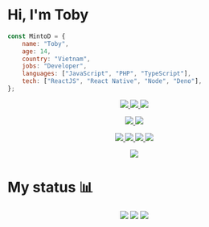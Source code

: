 # Hi, I'm Toby 

```javascript
const MintoD = {
    name: "Toby",
    age: 14,
    country: "Vietnam",
    jobs: "Developer",
    languages: ["JavaScript", "PHP", "TypeScript"],
    tech: ["ReactJS", "React Native", "Node", "Deno"],
};
```

<p align="center"><a href="#">
  <img src="https://img.shields.io/badge/-JavaScript-20232a?logoColor=F0DB4F&logo=JavaScript"/>
  <img src="https://img.shields.io/badge/-TypeScript-20232a?logoColor=007acc&logo=TypeScript"/>
  <img src="https://img.shields.io/badge/-PHP-20232a?logoColor=8993be&logo=PHP"/>
</a></p>
<p align="center"><a href="#">
  <img src="https://img.shields.io/badge/-ReactJS-20232a?logoColor=61DBFB&logo=React"/>
  <img src="https://img.shields.io/badge/-NodeJS-20232a?logoColor=41B883&logo=Node.js"/>
</a></p><p align="center"><a href="#">
  <img src="https://img.shields.io/badge/-Ubuntu-20232a?logoColor=8a90c7&logo=Ubuntu"/>
  <img src="https://img.shields.io/badge/-Git-20232a?logoColor=8a90c7&logo=Git"/>
  <img src="https://img.shields.io/badge/-VSCode-20232a?logoColor=8a90c7&logo=visual-studio-code"/>
  <img src="https://img.shields.io/badge/-PhpStorm-20232a?logoColor=8a90c7&logo=PhpStorm"/>
</a></p>

<p align="center"><a href="#">
  <img src="https://img.shields.io/badge/-tobythedev7@outlook.com-20232a?logoColor=8a90c7&logo=microsoftoutlook"/>
</a></p>

# My status :bar_chart:

<p align="center">
    <img src="https://github-profile-summary-cards.vercel.app/api/cards/profile-details?username=MintoD&theme=dracula" />
    <img src="https://github-profile-summary-cards.vercel.app/api/cards/stats?username=MintoD&theme=dracula" />
    <img src="https://github-profile-summary-cards.vercel.app/api/cards/most-commit-language?username=MintoD&theme=dracula" />
</p>
